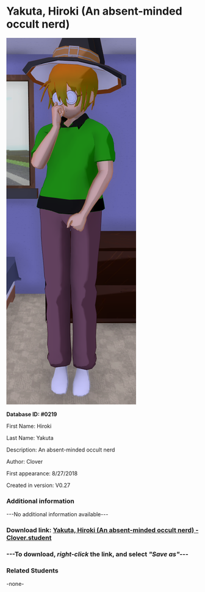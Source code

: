 # Yakuta, Hiroki (An absent-minded occult nerd)

<img src="../../Files/Images/Yakuta, Hiroki (An absent-minded occult nerd).png" title="Yakuta, Hiroki (An absent-minded occult nerd) - Clover">

**Database ID: #0219**

First Name: Hiroki

Last Name: Yakuta

Description: An absent-minded occult nerd

Author: Clover

First appearance: 8/27/2018

Created in version: V0.27

### Additional information

---No additional information available---

### Download link: <a href="https://raw.githubusercontent.com/Arbiter1223/Daigaku-Gurashi-Custom-Students/master/Files/Student%20Files/Yakuta%2C%20Hiroki%20(An%20absent-minded%20occult%20nerd)%20-%20Clover.student">Yakuta, Hiroki (An absent-minded occult nerd) - Clover.student</a>

### ---**To download, _right-click_ the link, and select _"Save as"_**---

### Related Students

-none-
